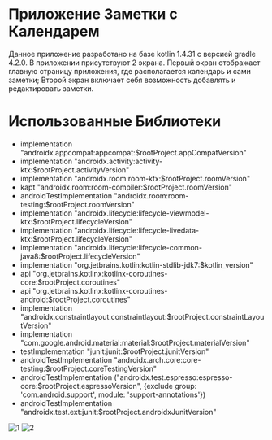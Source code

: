 # Приложение Заметки с Календарем
Данное приложение разработано на базе kotlin 1.4.31 с версией gradle 4.2.0. В приложении присутствуют 2 экрана. Первый экран отображает главную страницу приложения, где располагается календарь и сами заметки; Второй экран включает себя возможность добавлять и редактировать заметки. 
# Использованные Библиотеки
- implementation "androidx.appcompat:appcompat:$rootProject.appCompatVersion"
- implementation "androidx.activity:activity-ktx:$rootProject.activityVersion"
- implementation "androidx.room:room-ktx:$rootProject.roomVersion"
- kapt "androidx.room:room-compiler:$rootProject.roomVersion"
- androidTestImplementation "androidx.room:room-testing:$rootProject.roomVersion"
- implementation "androidx.lifecycle:lifecycle-viewmodel-ktx:$rootProject.lifecycleVersion"
- implementation "androidx.lifecycle:lifecycle-livedata-ktx:$rootProject.lifecycleVersion"
- implementation "androidx.lifecycle:lifecycle-common-java8:$rootProject.lifecycleVersion"
- implementation "org.jetbrains.kotlin:kotlin-stdlib-jdk7:$kotlin_version"
- api "org.jetbrains.kotlinx:kotlinx-coroutines-core:$rootProject.coroutines"
- api "org.jetbrains.kotlinx:kotlinx-coroutines-android:$rootProject.coroutines"
- implementation "androidx.constraintlayout:constraintlayout:$rootProject.constraintLayoutVersion"
- implementation "com.google.android.material:material:$rootProject.materialVersion"
- testImplementation "junit:junit:$rootProject.junitVersion"
- androidTestImplementation "androidx.arch.core:core-testing:$rootProject.coreTestingVersion"
- androidTestImplementation ("androidx.test.espresso:espresso-core:$rootProject.espressoVersion", {exclude group: 'com.android.support', module: 'support-annotations'})
- androidTestImplementation "androidx.test.ext:junit:$rootProject.androidxJunitVersion"

![1](https://user-images.githubusercontent.com/80901672/189980614-6f9fa3d0-3de8-4af7-b915-5c242ee71064.jpg)
![2](https://user-images.githubusercontent.com/80901672/189980621-f623cd81-0356-4efd-a2f8-27b163c694fd.jpg)

